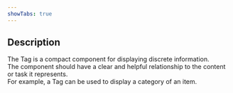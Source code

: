```yaml
---
showTabs: true
---
```


## Description

The Tag is a compact component for displaying discrete information.<br/>
The component should have a clear and helpful relationship to the content or task it represents.<br/>
For example, a Tag can be used to display a category of an item.<br/>
